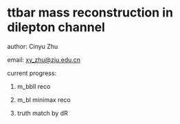 # ttbar mass reconstruction in dilepton channel 

author: Cinyu Zhu

email: xy_zhu@zju.edu.cn

current progress: 

1. m_bbll reco
   
2. m_bl minimax reco

3. truth match by dR

